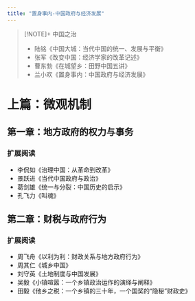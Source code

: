 ```yaml
---
title: "置身事内-中国政府与经济发展"
---
```


> [!NOTE]+ 中国之治
> - 陆铭《中国大城：当代中国的统一、发展与平衡》
> - 张军《改变中国：经济学家的改革记述》
> - 曹东勃《在城望乡：田野中国五讲》
> - 兰小欢《置身事内：中国政府与经济发展》

# 上篇：微观机制

## 第一章：地方政府的权力与事务

### 扩展阅读

- 李侃如《治理中国：从革命到改革》
- 景跃进《当代中国政府与政治》
- 葛剑雄《统一与分裂：中国历史的启示》
- 孔飞力《叫魂》

## 第二章：财税与政府行为

### 扩展阅读

- 周飞舟《以利为利：财政关系与地方政府行为》
- 周其仁《城乡中国》
- 刘守英《土地制度与中国发展》
- 吴毅《小镇喧嚣：一个乡镇政治运作的演绎与阐释》
- 田毅《他乡之税：一个乡镇的三十年，一个国奖的“隐秘”财政史》